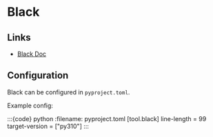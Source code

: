 # Black

## Links
- [Black Doc](https://black.readthedocs.io/)

## Configuration
Black can be configured in `pyproject.toml`.

Example config:

:::{code} python
:filename: pyproject.toml
[tool.black]
line-length = 99
target-version = ["py310"]
:::
